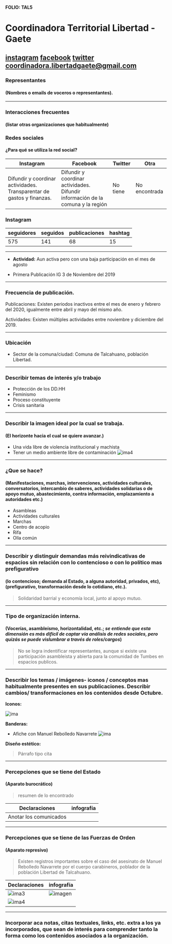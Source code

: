 #### FOLIO: TAL5
# Coordinadora Territorial Libertad - Gaete

[instagram](https://www.instagram.com/ct.libertadgaete/)
[facebook](https://www.facebook.com/CT.LIBERTADGAETE/)
[twitter]()
<coordinadora.libertadgaete@gmail.com>
---

### Representantes
#### (Nombres o emails de voceros o representantes).

---
### Interacciones frecuentes
#### (listar otras organizaciones que habitualmente)

### Redes sociales
#### ¿Para qué se utiliza la red social?
| Instagram | Facebook | Twitter | Otra 
|---|---|---|---|
|Difundir y coordinar actividades. Transparentar de gastos y finanzas. |Difundir y coordinar actividades. Difundir información de la comuna y la región|No tiene|No encontrada|

### **Instagram**
| seguidores | seguidos | publicaciones | hashtag |
|---|---|---|---|
|575|141|68|15|

---

* **Actividad:** Aun activa pero con una baja participación en el mes de agosto  

* Primera Publicación IG 3 de Noviembre del 2019

---
### Frecuencia de publicación.

Publicaciones: Existen periodos inactivos entre el mes de enero y febrero del 2020, igualmente entre abril y mayo del mismo año. 

Actividades: Existen múltiples actividades entre noviembre y diciembre del 2019. 

---
### Ubicación
* Sector de la comuna/ciudad: Comuna de Talcahuano, población Libertad. 

---
### Describir temas de interés y/o trabajo

* Protección de los DD.HH
* Feminismo
* Proceso constituyente
* Crisis sanitaria

---
### Describir la imagen ideal por la cual se trabaja.
#### (El horizonte hacia el cual se quiere avanzar.)

* Una vida libre de violencia institucional y machista
* Tener un medio ambiente libre de contaminación 
![ima4](74687620_966985547021612_6668284871401265426_n.jpg)

---
### ¿Que se hace?
#### (Manifestaciones, marchas, intervenciones, actividades culturales, conversatorios, intercambio de saberes, actividades solidarias o de apoyo mutuo, abastecimiento, contra información, emplazamiento a autoridades etc.)

* Asambleas 
* Actividades culturales
* Marchas  
* Centro de acopio 
* Rifa 
* Olla común

---
### Describir y distinguir demandas más reivindicativas de espacios sin relación con lo contencioso o con lo político mas prefigurativo
#### (lo contencioso; demanda al Estado, a alguna autoridad, privados, etc), (prefigurativo, transformación desde lo cotidiano, etc.).

>Solidaridad barrial y economía local, junto al apoyo mutuo. 

---
### Tipo de organización interna.
#### (Vocerías, asambleísmo, horizontalidad, etc.; *se entiende que esta dimensión es más difícil de captar vía análisis de redes sociales, pero quizás se puede vislumbrar a través de roles/cargos*)

> No se logra indentificar representantes, aunque si existe una participación asambleista y abierta para la comunidad de Tumbes en espacios publicos. 

---
### Describir los temas / imágenes- iconos / conceptos mas habitualmente presentes en sus publicaciones. Describir cambios/ transformaciones en los contenidos desde Octubre.

**Iconos:**

![ima](100471838_585614042086121_6082416575069260009_n.jpg)

**Banderas:**

* Afiche con Manuel Rebolledo Navarrete
![ima](73111365_1237080739817530_196569150375651262_n.jpg)


**Diseño estético:**

> Párrafo tipo cita 

---
### Percepciones que se tiene del Estado
#### (Aparato burocrático)
> resumen de lo encontrado

| Declaraciones | infografía | 
|---|---|
|Anotar los comunicados |  |

---
### Percepciones que se tiene de las Fuerzas de Orden
#### (Aparato represivo)
> Existen registros importantes sobre el caso del asesinato de  Manuel Rebolledo Navarrete por el cuerpo carabineros, poblador de la población Libertad de Talcahuano.

| Declaraciones | infografía | 
|---|---|
|![ima3](110328795_882322152290869_6897663518906960578_n.jpg) | ![imagen]() |
|![ima4](112018115_275602247074753_3148831256489557952_n.jpg) | |


---
### Incorporar aca notas, citas textuales, links, etc. extra a los ya incorporados, que sean de interés para comprender tanto la forma como los contenidos asociados a la organización.
